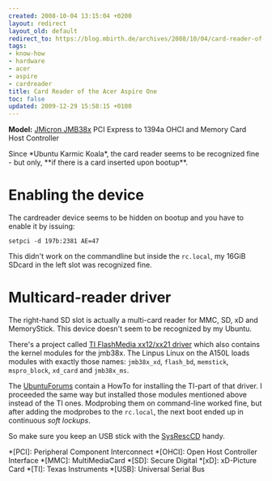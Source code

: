 ```yaml
---
created: 2008-10-04 13:15:04 +0200
layout: redirect
layout_old: default
redirect_to: https://blog.mbirth.de/archives/2008/10/04/card-reader-of-the-acer-aspire-one.html
tags:
- know-how
- hardware
- acer
- aspire
- cardreader
title: Card Reader of the Acer Aspire One
toc: false
updated: 2009-12-29 15:58:15 +0100
---
```


**Model:** [JMicron JMB38x](http://www.jmicron.com/Product_JMB38X.htm) PCI Express to 1394a OHCI and Memory Card Host Controller

<p><div class="notetip" markdown="1">
Since *Ubuntu Karmic Koala*, the card reader seems to be recognized fine - but only, **if there is a card inserted upon bootup**.
</div></p>


Enabling the device
===================

The cardreader device seems to be hidden on bootup and you have to enable it by issuing:

    setpci -d 197b:2381 AE=47

This didn't work on the commandline but inside the `rc.local`, my 16GiB SDcard in the left slot was recognized fine.


Multicard-reader driver
=======================

The right-hand SD slot is actually a multi-card reader for MMC, SD, xD and MemoryStick. This device doesn't seem to be
recognized by my Ubuntu.

There's a project called [TI FlashMedia xx12/xx21 driver](http://tifmxx.berlios.de) which also contains the kernel
modules for the jmb38x. The Linpus Linux on the A150L loads modules with exactly those names: `jmb38x_xd`,
`flash_bd`, `memstick`, `mspro_block`, `xd_card` and `jmb38x_ms`.

The [UbuntuForums](http://ubuntuforums.org/showpost.php?p=5778068&postcount=70) contain a HowTo for installing the
TI-part of that driver. I proceeded the same way but installed those modules mentioned above instead of the TI ones.
Modprobing them on command-line worked fine, but after adding the modprobes to the `rc.local`, the next boot ended up
in continuous *soft lockups*.

So make sure you keep an USB stick with the [SysRescCD](http://www.sysresccd.org/Sysresccd-manual-en_How_to_install_SystemRescueCd_on_an_USB-stick) handy.


*[PCI]: Peripheral Component Interconnect
*[OHCI]: Open Host Controller Interface
*[MMC]: MultiMediaCard
*[SD]: Secure Digital
*[xD]: xD-Picture Card
*[TI]: Texas Instruments
*[USB]: Universal Serial Bus